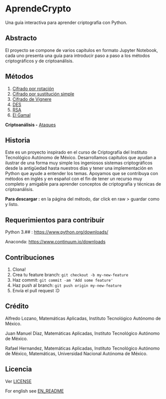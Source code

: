 # AprendeCrypto

Una guía interactiva para aprender criptografía con Python.

## Abstracto

El proyecto se compone de varios capitulos en formato Jupyter Notebook, cada uno presenta una guía para introducir paso a paso a los métodos criptográficos y de criptoanálisis.

## Métodos
1. [Cifrado por rotación](https://github.com/alfredolozano/LearnCrypto/blob/master/ES_Methods/ES_ShiftCypher.ipynb)
2. [Cifrado por sustitución simple](https://github.com/alfredolozano/LearnCrypto/blob/master/ES_Methods/ES_SustitutionCypher.ipynb)
3. [Cifrado de Vignere](https://github.com/alfredolozano/LearnCrypto/blob/master/ES_Methods/ES_Vignere.ipynb)
4. [DES](https://github.com/alfredolozano/LearnCrypto/blob/master/ES_Methods/ES_DES.ipynb)
5. [RSA](https://github.com/alfredolozano/LearnCrypto/blob/master/ES_Methods/ES_RSA.ipynb)
6. [El Gamal](https://github.com/alfredolozano/LearnCrypto/blob/master/ES_Methods/ES_ElGamal.ipynb)

**Criptoanálisis -** [Ataques](https://github.com/alfredolozano/LearnCrypto/blob/master/ES_Methods/ES_Attacks.ipynb)


## Historia

Este es un proyecto inspirado en el curso de Criptografía del Instituto Tecnológico Autónomo de México.
Desarrollamos capítulos que ayudan a ilustrar de una forma muy simple los ingeniosos sistemas criptográficos desde la antigüedad hasta nuestros días y tener una implementación en Python que ayude a entender los temas.
Apoyamos que se contribuya con métodos en inglés y en español con el fin de tener un recurso muy completo y amigable para aprender conceptos de criptografía y técnicas de criptoanálisis.

**Para descargar :** en la página del método, dar click en raw > guardar como y listo.

## Requerimientos para contribuir

Python 3.## : https://www.python.org/downloads/

Anaconda: https://www.continuum.io/downloads

## Contribuciones

1. Clona!
2. Crea tu feature branch: `git checkout -b my-new-feature`
3. Haz commit: `git commit -am 'Add some feature'`
4. Haz push al branch: `git push origin my-new-feature`
5. Envía el pull request :D

## Crédito

Alfredo Lozano, Matemáticas Aplicadas, Instituto Tecnológico Autónomo de México.

Juan Manuel Díaz, Matemáticas Aplicadas, Instituto Tecnológico Autónomo de México.

Rafael Hernandez, Matemáticas Aplicadas, Instituto Tecnológico Autónomo de México, Matemáticas, Universidad Nacional Autónoma de México.

## Licencia

Ver [LICENSE](https://github.com/alfredolozano/LearnCrypto/blob/master/LICENSE.txt)

For english see [EN_README](https://github.com/alfredolozano/LearnCrypto/blob/master/EN_README.md)

